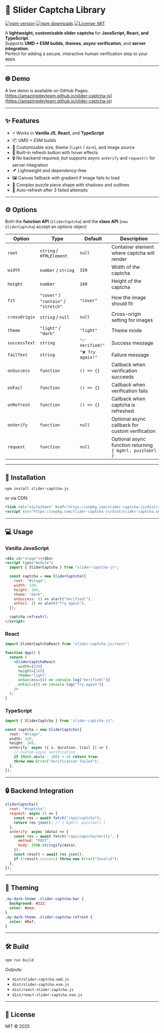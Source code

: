 # 🎯 Slider Captcha Library

[![npm version](https://img.shields.io/npm/v/slider-captcha-js.svg)](https://www.npmjs.com/package/slider-captcha-js)
[![npm downloads](https://img.shields.io/npm/dw/slider-captcha-js)](https://www.npmjs.com/package/slider-captcha-js)
[![License: MIT](https://img.shields.io/badge/License-MIT-yellow.svg)](LICENSE)

A **lightweight, customizable slider captcha** for **JavaScript, React, and TypeScript**.  
Supports **UMD + ESM builds**, **themes**, **async verification**, and **server integration**.  
Perfect for adding a secure, interactive human verification step to your apps.

---

## 🌐 Demo

A live demo is available on GitHub Pages:  
[https://amazingdevteam.github.io/slider-captcha-js](https://amazingdevteam.github.io/slider-captcha-js)

---

## ✨ Features
- ⚡ Works in **Vanilla JS**, **React**, and **TypeScript**
- 📦 UMD + ESM builds
- 🎨 Customizable size, theme (`light` / `dark`), and image source
- 🔄 Built-in refresh button with hover effects
- 🔒 No backend required, but supports async `onVerify` and `request()` for server integration
- 🪶 Lightweight and dependency-free
- 🖼️ Canvas fallback with gradient if image fails to load
- 🧩 Complex puzzle piece shape with shadows and outlines
- 🚫 Auto-refresh after 3 failed attempts

---

## ⚙️ Options

Both the **function API** (`sliderCaptcha`) and the **class API** (`new SliderCaptcha`) accept an options object:

| Option        | Type       | Default     | Description |
|---------------|-----------|-------------|-------------|
| `root`        | `string` / `HTMLElement` | `null` | Container element where captcha will render |
| `width`       | `number` / `string` | `320` | Width of the captcha |
| `height`      | `number` | `160` | Height of the captcha |
| `fit`         | `"cover"` / `"contain"` / `"stretch"` | `"cover"` | How the image should fit |
| `crossOrigin` | `string` / `null` | `null` | Cross-origin setting for images |
| `theme`       | `"light"` / `"dark"` | `"light"` | Theme mode |
| `successText` | `string` | `"✅ Verified!"` | Success message |
| `failText`    | `string` | `"❌ Try again!"` | Failure message |
| `onSuccess`   | `function` | `() => {}` | Callback when verification succeeds |
| `onFail`      | `function` | `() => {}` | Callback when verification fails |
| `onRefresh`   | `function` | `() => {}` | Callback when captcha is refreshed |
| `onVerify`    | `function` | `null`     | Optional async callback for custom verification |
| `request`     | `function` | `null`     | Optional async function returning `{ bgUrl, puzzleUrl }` |

---

## 🚀 Installation

```bash
npm install slider-captcha-js
```

or via CDN:

```html
<link rel="stylesheet" href="https://unpkg.com/slider-captcha-js/dist/slider-captcha.css" />
<script src="https://unpkg.com/slider-captcha-js/dist/slider-captcha.umd.js"></script>
```

---

## 💻 Usage

### Vanilla JavaScript

```html
<div id="stage"></div>
<script type="module">
  import { SliderCaptcha } from "slider-captcha-js";

  const captcha = new SliderCaptcha({
    root: "#stage",
    width: 320,
    height: 160,
    theme: "dark",
    onSuccess: () => alert("Verified!"),
    onFail: () => alert("Try again"),
  });

  captcha.refresh();
</script>
```

### React

```jsx
import SliderCaptchaReact from "slider-captcha-js/react";

function App() {
  return (
    <SliderCaptchaReact
      width={320}
      height={160}
      theme="light"
      onSuccess={() => console.log("Verified!")}
      onFail={() => console.log("Try again")}
    />
  );
}
```

### TypeScript

```ts
import { SliderCaptcha } from "slider-captcha-js";

const captcha = new SliderCaptcha({
  root: "#stage",
  width: 320,
  height: 160,
  onVerify: async ({ x, duration, trail }) => {
    // Custom async verification
    if (Math.abs(x - 100) < 6) return true;
    throw new Error("Verification failed");
  },
});
```

---

## 🔒 Backend Integration

```js
sliderCaptcha({
  root: "#captcha",
  request: async () => {
    const res = await fetch("/api/captcha");
    return res.json(); // { bgUrl, puzzleUrl }
  },
  onVerify: async (data) => {
    const res = await fetch("/api/captcha/verify", {
      method: "POST",
      body: JSON.stringify(data),
    });
    const result = await res.json();
    if (!result.success) throw new Error("Invalid");
  },
});
```

---

## 🎨 Theming

```css
.my-dark-theme .slider-captcha-bar {
  background: #222;
  color: #eee;
}
.my-dark-theme .slider-captcha-refresh {
  color: #0af;
}
```

---

## 🛠 Build

```bash
npm run build
```

Outputs:
- `dist/slider-captcha.umd.js`
- `dist/slider-captcha.esm.js`
- `dist/react-slider-captcha.js`
- `dist/react-slider-captcha.esm.js`

---

## 📜 License
MIT © 2025

